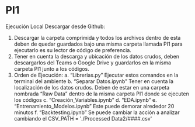 # PI1

Ejecución Local Descargar desde Github: 
1.	Descargar la carpeta comprimida y todos los archivos dentro de esta deben de quedar guardados bajo una misma carpeta llamada PI1 para ejecutarlo es su lector de código de preferencia.
2.	Tener en cuenta la descarga y ubicación de los datos crudos, deben descargarlos del Teams o Google Drive y guardarlos en la misma carpeta PI1 junto a los códigos.
3.	Orden de Ejecución: 
a.	“Librerias.py” Ejecutar estos comandos en la terminal del ambiente
b.	“Separar Datos.ipynb” Tener en cuenta la localización de los datos crudos. Deben de estar en una carpeta nombrada “Raw Data” dentro de la misma carpeta PI1 donde se ejecuten los códigos
c.	“Creación_Variables.ipynb” 
d.	“EDA.ipynb”
e.	“Entrenamiento_Modelos.ipynb” Este puede demorar alrededor 20 minutos
f.	“Backtesting.ipynb” Se puede cambiar la acción a analizar cambiando el CSV_PATH = './Processed Data2/####.csv'
